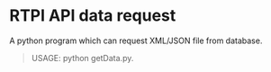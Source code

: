 RTPI API data request
====================

A python program which can request XML/JSON file from database.

> USAGE: python getData.py.





